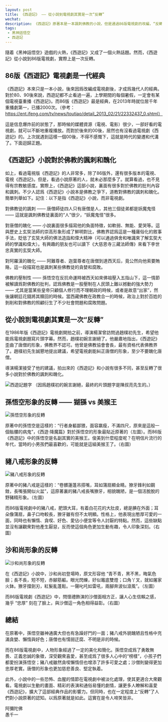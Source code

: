 ```yaml
---
layout: post
title: 《西遊記》 —— 從小說到電視劇其實是一次“反轉”
wechat: 
description: 《西遊記》原著本是一本諷刺佛教的小說，但是通過86版電視劇的改編，“反轉”了大衆對《西遊記》的認知，認爲是佛教推崇的作品，甚至有人開始研究起裏面的佛法了，這真是令人啼笑皆非。
tags:
 - 黑神話悟空
 - 西遊記
---
```


隨着《黑神話悟空》遊戲的火熱，《西遊記》又成了一個火熱話題。然而，《西遊記》從小說到86版電視劇，實際上是一次反轉。

## 86版《西遊記》電視劇是一代經典

《西遊記》本來只是一本小說，後來因爲改編成電視劇後，才成爲幾代人的經典。對於80、90後來說，西遊記都不止看過一遍，上學期間的每個暑假，一定會有某個電視臺重播《西遊記》。而86版《西遊記》最是經典，在2013年時就位居千年重播劇第一，已播2000次。（參考：https://ent.ifeng.com/tv/news/toutiao/detail_2013_02/21/22332437_0.shtml）

這是信息爆炸前的狀態了，那時候的媒體資源（電視、電影）很少，一部好看的電視劇，就可以不斷地重複播放。而對於後來的00後，居然也有沒看過電視劇《西遊記》的。上次就遇到這樣一個00後，不得不感慨下，這就是時代的變遷和代溝了。下面迴歸正題。

## 《西遊記》小說對於佛教的諷刺和醜化

如上，看過電視版《西遊記》的人非常多，除了86版外，還有很多版本的電視、電視《西遊記》。但是，看過小說原著的人，就未必那麼多了。就算看過，也不見得有宗教敏感度。實際上，《西遊記》這部小說，裏面有很多對於佛教的批判內容和諷刺。不少人認爲《西遊記》小說本是佛教之爭下，道教對佛教的諷刺和醜化。簡單列舉如下。記住：以下是指《西遊記》小說，而非電視劇。

對佛教徒的諷刺 —— 唐僧師徒四人只有唐僧是人，其他三個徒弟都是妖魔鬼怪 —— 這就是諷刺佛教徒裏面的“人”很少，“妖魔鬼怪”很多。

對唐僧的醜化 —— 小說裏面很多描寫他的負面特徵，如軟弱、無能、愛哭等。這與歷史上玄奘法師的崇高形象形成了鮮明對比，佛教界認爲這是一種庸俗化的敘事手法，貶低了玄奘大師的佛法造詣和偉大精神（可以通過俱舍和唯識來了解玄奘大師的學識和偉大）。有興趣的朋友也可以讀下《大慈恩寺三藏法師傳》來看下李世忠真實的玄奘大師。

對阿羅漢的醜化 —— 阿難尊者、迦葉尊者在唐僧到達西天后，竟公然向他索要賄賂，這一段描寫也是諷刺某些佛教徒的貪婪和腐敗。

佛教的壓制性 —— 孫悟空在反抗命運時被西天如來佛祖壓入五指山下，這一情節被解讀爲對佛教的批判，認爲佛教是一股壓制在人民頭上難以撼動的強大勢力 —— 尤其是當某些皇帝只顧個人修行而不理朝政的時候，或者是故意“出家”，然後讓朝廷花錢將其贖回的時候。當西藏佛教在政教合一的時候，政治上對於百姓的剝削和對佛教的照顧衍生了不少社會問題和腐敗問題。

## 從小說到電視劇其實是一次“反轉”

在1986年版《西遊記》電視劇開拍之前，導演楊潔曾訪問過趙樸初先生，希望他能爲電視劇題寫片頭字幕。然而，趙樸初婉言謝絕了。他嚴肅地指出，《西遊記》歪曲了唐僧的形象，佛教界不認可。他曾是佛教協會會長，最有資格代表佛教界了。趙樸初先生誠懇地提出建議，希望電視劇能糾正唐僧的形象，至少不要醜化唐僧。

導演楊潔接受了他的建議，拍出來的《西遊記》和小說有很多不同，甚至反轉了很多小說對於佛教的諷刺和醜化。

![西遊記題字](../images/2024-08-23-12-50-58.png) 
（因爲趙樸初的婉言謝絕，最終的片頭題字是陳叔亮先生的。）

## 孫悟空形象的反轉 —— 猢猻 vs 美猴王

![孫悟空形象的反轉](../images/2024-08-23-13-01-33.png)

原著中的孫悟空是這樣的：“行者身軀鄙猥，面容羸瘦，不滿四尺，原來是這般一個骷髏的病鬼”，《西遊·降魔篇》對於孫悟空的形象最貼近原著的（左圖）。而86版《西遊記》中的孫悟空是名副其實的美猴王。俊美到什麼程度呢？在明信片流行的年代，當時的小男孩們最喜歡的，可能就是這組美猴王了。（右圖）

## 豬八戒形象的反轉 

![豬八戒形象的反轉](../images/2024-08-23-15-05-57.png)

原著中的豬八戒是這樣的：“卷髒蓮蓬吊搭嘴，耳如蒲扇顯金睛。獠牙鋒利如鋼銼，長嘴張開似火盆”，這原著裏的豬八戒長嘴獠牙，相貌醜陋，是一個活脫脫的野豬精形象。（左圖）

而86版電視劇中的豬八戒，肥頭大耳，有着白花花的大肚皮，總是腆在外面；耳朵像蒲扇，鼻子口吻較長，獠牙雖有但不太明顯。性格上，他表現出憨厚可愛的一面，同時也有懶惰、貪喫、好色、愛佔小便宜等令人討厭的特點。然而，這些缺點並沒有讓觀衆對他產生厭惡，反而使這個角色更加生動有趣，令人印象深刻。（右圖）

## 沙和尚形象的反轉

![沙和尚形象的反轉](../images/2024-08-23-15-16-02.png)

在《西遊記》小說中，沙和尚初登場時，原文形容他 “青不青，黑不黑，晦氣色臉；長不長，短不短，赤腳筋軀。眼光閃爍，好似竈底雙燈；口角丫叉，就如屠家火鉢。獠牙撐劍刃，紅髮亂蓬鬆。一聲叱吒如雷吼，兩腳奔波似滾風”。（左圖）

而86版電視劇《西遊記》中，閆懷禮飾演的沙僧面相方正，讓人心生信賴之感，幾乎 “忠厚” 刻在了臉上，與沙僧這一角色相得益彰。（右圖）

## 總結

在原著中，孫悟空雖神通廣大但也有急躁好鬥的一面；豬八戒外貌醜陋且性格中充滿貪婪、懶惰與好色；唐僧也有懦弱迂腐、不明是非的時候。

而在86版電視劇中，人物形象經過了一定的美化和簡化。孫悟空成爲了勇敢無畏、正義忠誠的象徵，深受觀衆喜愛，甚至成爲了很多人心中的“榜樣”，小孩子們都愛扮演孫悟空；豬八戒雖然貪喫懶惰但也增添了許多可愛之處；沙僧則變得更加忠厚老實。唐僧的形象也更加慈悲善良、堅定執着。

此外，小說中的一些恐怖、血腥的情節在電視劇中被淡化處理，使其更適合大衆觀看。電視劇以生動的畫面、精彩的表演和通俗易懂的劇情，讓更多人瞭解和喜愛《西遊記》，擴大了這部經典作品的影響力。但同時，也在一定程度上“反轉”了人們對小說原著的認知。以爲原著就是如此。這實在是令人啼笑皆非。

阿彌陀佛<br>
愚千一

